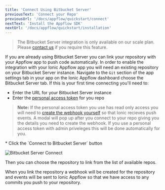 ```yaml
---
title: 'Connect Using Bitbucket Server'
previousText: 'Connect your Repo'
previousUrl: '/docs/appflow/quickstart/connect'
nextText: 'Install the Appflow SDK'
nextUrl: '/docs/appflow/quickstart/installation'
---
```


<blockquote>
  <p>The Bitbucket Server integration is only available on our scale plan.
  Please <a href="mailto:sales@ionicframework.com">contact us</a> if you require this feature.
  </p>
</blockquote>

If you are already using Bitbucket Server
you can link your repository with your Appflow app to push code automatically.
In order to enable the integration with your Ionic Appflow app you will need an existing repository on
your Bitbucket Server instance. Navigate to the `Git` section of the app settings tab in your app on the
Ionic Appflow dashboard choose the Bitbucket Server tab. If this is your first time connecting
you'll need to:
* Enter the URL for your Bitbucket Server instance
* Enter the [personal access token](https://confluence.atlassian.com/bitbucketserver/personal-access-tokens-939515499.html) for you repo
<blockquote>
  <p>
    <b>Note:</b> If the personal access token you use has read only access
    you will need to <a href="https://confluence.atlassian.com/bitbucketserver/managing-webhooks-in-bitbucket-server-938025878.html" target="_blank">
    create the webhook yourself</a> so that Ionic recieves push events.
    A modal will pop up after you connect to your repo giving you the details you need to create the webhook.
    If you use a personal access token with admin priveleges this will be done
    automatically for you.
  </p>
</blockquote>
* Click the `Connect to Bitbucket Server` button


![Bitbucket Server Connect](/docs/assets/img/appflow/bitbucket-server-connect-app.png)

Then you can choose the repository to link from the list of available repos.

When you link the repository a webhook will be created for the repository
and events will be sent to Ionic Appflow so that we have access to any commits you
push to your repository.
